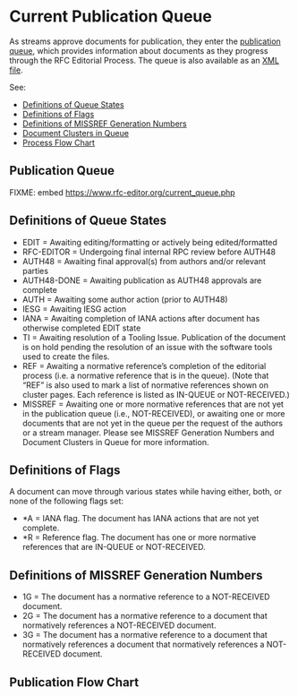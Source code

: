 # Current Publication Queue

As streams approve documents for publication, they enter the [publication queue](/authors/rfc-edit/pub-queue/), which provides information about documents as they progress through the RFC Editorial Process. The queue is also available as an [XML file](/queue2.xml).

See:

- [Definitions of Queue States](#definitions-of-queue-states)
- [Definitions of Flags](#definitions-of-flags)
- [Definitions of MISSREF Generation Numbers](#definitions-of-missref-generation-numbers)
- [Document Clusters in Queue](/authors/rfc-edit/doc-clusters/)
- [Process Flow Chart](#publication-flow-chart)

## Publication Queue

FIXME: embed https://www.rfc-editor.org/current_queue.php

## Definitions of Queue States

- EDIT = Awaiting editing/formatting or actively being edited/formatted
- RFC-EDITOR = Undergoing final internal RPC review before AUTH48
- AUTH48 = Awaiting final approval(s) from authors and/or relevant parties
- AUTH48-DONE = Awaiting publication as AUTH48 approvals are complete
- AUTH = Awaiting some author action (prior to AUTH48)
- IESG = Awaiting IESG action
- IANA = Awaiting completion of IANA actions after document has otherwise completed EDIT state
- TI = Awaiting resolution of a Tooling Issue. Publication of the document is on hold pending the resolution of an issue with the software tools used to create the files.
- REF = Awaiting a normative reference’s completion of the editorial process (i.e. a normative reference that is in the queue). (Note that “REF” is also used to mark a list of normative references shown on cluster pages. Each reference is listed as IN-QUEUE or NOT-RECEIVED.)
- MISSREF = Awaiting one or more normative references that are not yet in the publication queue (i.e., NOT-RECEIVED), or awaiting one or more documents that are not yet in the queue per the request of the authors or a stream manager. Please see MISSREF Generation Numbers and Document Clusters in Queue for more information.

## Definitions of Flags

A document can move through various states while having either, both, or none of the following flags set:

- \*A \= IANA flag. The document has IANA actions that are not yet complete.
- \*R \= Reference flag. The document has one or more normative references that are IN-QUEUE or NOT-RECEIVED.

## Definitions of MISSREF Generation Numbers

- 1G = The document has a normative reference to a NOT-RECEIVED document.
- 2G = The document has a normative reference to a document that normatively references a NOT-RECEIVED document.
- 3G = The document has a normative reference to a document that normatively references a document that normatively references a NOT-RECEIVED document.

## Publication Flow Chart
